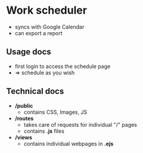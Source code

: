 # Work scheduler
- syncs with Google Calendar
- can export a report

## Usage docs
- first login to access the schedule page
- => schedule as you wish

## Technical docs
- **/public**
  - contains CSS, Images, JS
- **/routes**
  - takes care of requests for individual "/" pages
  - contains **.js** files
- **/views**
  - contains individual webpages in **.ejs**
